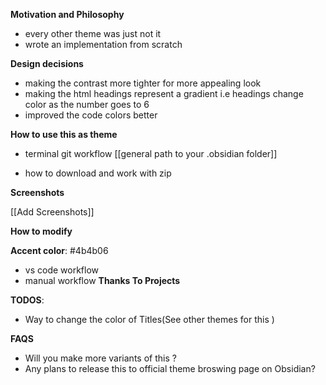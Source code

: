 **Motivation  and Philosophy**

- every other theme was just not it 
- wrote an implementation from scratch 

**Design decisions**

- making the contrast more tighter for more appealing look 
- making the html headings represent a gradient i.e headings change color as the number goes to 6 
- improved the code colors better

**How to use this as theme** 
 - terminal git workflow
[[general path to your .obsidian folder]]

- how to download and work with zip

**Screenshots**

[[Add Screenshots]]



**How to modify**


**Accent color**: 
#4b4b06

- vs code workflow 
- manual workflow
**Thanks To Projects**

**TODOS**:
- Way to change the color of Titles(See other themes for this )

**FAQS**
- Will you make more variants of this ?
- Any plans to release this to official theme broswing page on Obsidian?
